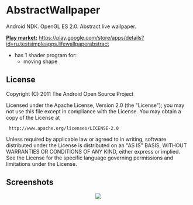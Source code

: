 # AbstractWallpaper
Android NDK. OpenGL ES 2.0.  Abstract live wallpaper.

<u><b>Play market:</u></b> https://play.google.com/store/apps/details?id=ru.testsimpleapps.lifewallpaperabstract

  - has 1 shader program for:
    * moving shape

## License
  
  Copyright (C) 2011 The Android Open Source Project

  Licensed under the Apache License, Version 2.0 (the "License");
  you may not use this file except in compliance with the License.
  You may obtain a copy of the License at

     http://www.apache.org/licenses/LICENSE-2.0

  Unless required by applicable law or agreed to in writing, software
  distributed under the License is distributed on an "AS IS" BASIS,
  WITHOUT WARRANTIES OR CONDITIONS OF ANY KIND, either express or implied.
  See the License for the specific language governing permissions and
  limitations under the License.


## Screenshots
<p align="center">
<img src="https://user-images.githubusercontent.com/13707343/107118896-f6ccd680-6894-11eb-9eea-7860e9922839.gif"/>
</p>
